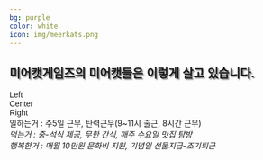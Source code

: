 ```yaml
---
bg: purple
color: white
icon: img/meerkats.png
---
```

<style>
   @import url(//fonts.googleapis.com/earlyaccess/jejugothic.css);
   .jg{
   font-family: 'Jeju Gothic', sans-serif; 
   text-shadow: 2px 2px 2px gray;
   }
   
   .sp{
   width: 33%;
   text-align:center;
   font-family: 'Jeju Gothic', sans-serif; 
   }
   
   #container{
   width:100%;
   test-align:center;
   font-family: 'Jeju Gothic', sans-serif;
   }
   
   #left{
   display: inline-block;
   float:left;
   width:100%;
   }
   
   #center{
   display: inline-block;
   margin:0 auto;
   width:100%;
   }
   
   #right{
   display: inline-block;
   float:right;
   width:100%;
   }
   
</style>

<link rel="stylesheet" href="https://use.fontawesome.com/releases/v5.2.0/css/all.css" integrity="sha384-hWVjflwFxL6sNzntih27bfxkr27PmbbK/iSvJ+a4+0owXq79v+lsFkW54bOGbiDQ" crossorigin="anonymous">

<div>
  <h2 class="jg">미어캣게임즈의 미어캣들은 이렇게 살고 있습니다.</h2>
  </div>
<div id="container">
   <div id="left">
      <i class="fa fa-clock fa-4x"></i>
   </div>
   <div id="center">
      <i class="fa fa-utensils fa-4x"></i>
   </div>
   <div id="right">
      <i class="fa fa-grin-alt fa-4x"></i>
   </div>
 </div>
 
 <div id="container">
  <div id="left" class="col">Left</div>
  <div id="center" class="col">Center</div>
  <div id="right" class="col">Right</div>
</div>
  
   <div>일하는거 : 주5일 근무, 탄력근무(9~11시 출근, 8시간 근무)</div>
   <div><i>먹는거 : 중-석식 제공, 무한 간식, 매주 수요일 맛집 탐방</i></div>
     <i>행복한거 : 매월 10만원 문화비 지원, 기념일 선물지급-조기퇴근</i> 
